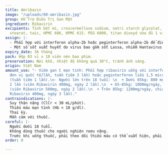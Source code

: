 ```yaml
---
title: Amribazin
image: "/uploads/08-amribazin.jpg"
group: Hỗ Trợ Điều Trị Gan Mật
ingredient: Ribavirin
excipients: Tinh bột mì, croscermellose sodium, natri starch glycolat, PVP K30, magnesi
  stearat, taic, HPMC 606, HPMC 615. PEG 6000, titan dioxyd vừa đủ 1 viên.
assign: |-
  - Phối hợp với interferon alpha-2b hoặc peginterferon alpha-2b để điều trị viêm gan C mãn tính ở người có bệnh gan còn bù (chưa suy) chưa điều trị interferon hoặc tái lại sau điều trị interferon alpha-2b. Ribavirin điều trị đơn độc không có tác dụng.
  - Một số sốt xuất huyết do virus bao gồm sốt Lassa, nhiễm Hantavirus (sốt xuất huyết kèm triệu chứng thận, hội chứng phổi do Hantavirus), sốt xuất huyết vùng Criméc-Congo.
expiry_date: 36 tháng
pack: Hộp 03 vỉ x 10 viên nén bao phim.
preservation: Nơi khô, nhiệt độ không quá 30°C, tránh ánh sáng.
origin: Việt Nam
amount_use: "- Viêm gan C mạn tính: Phối hợp ribavirin uống với interferon (3-5 triệu
  đơn vị quốc tế/lần, tuần tiêm 3 lần) hoặc peginterferon liều 1,5 microgam/kg/lần
  (tuần tiêm 1 lần).\n- Người lớn trên 18 tuổi: \n  + Dưới 65kg: 800 mg/ngày, chia
  2 lần (viên Ribavirin 400mg, ngày 2 lần).\n  + 65-85kg: 1000mg/ngày, chia 2 lần
  (viên Ribavirin 500mg, ngày 2 lần).\n  + Trên 85kg: 1200mg/ngày, chia 3 lần (viên
  Ribavirin 400mg, ngày 3 lần)."
contraindications: |-
  Suy thận nặng (ClCr < 30 mL/phút).
  Thiếu máu mạn tính (Hb < 10 g/dl).
  Thai kỳ.
  Mẫn cảm với thuốc.
careful: |-
  Người dưới 18 tuổi.
  Không dùng thuốc cho người nghiện rượu nặng.
  Trước khi uống thuốc, phải theo dõi thiếu máu có thể xuất hiện, phải xét nghiệm máu (đếm tế bào, công thức bạch cầu, tiểu cầu, thời gian máu đông), làm lại vào tuần điều trị thứ 2 và thứ 4, sau đó được làm định kỳ tùy theo tình trạng lâm sàng.
order: 0

---
```

